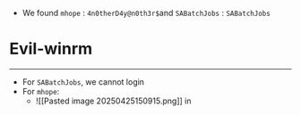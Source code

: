 - We found `mhope` : `4n0therD4y@n0th3r$`and  `SABatchJobs` : `SABatchJobs`

# Evil-winrm
---
- For `SABatchJobs`, we cannot login
- For `mhope`:
	- ![[Pasted image 20250425150915.png]]
in